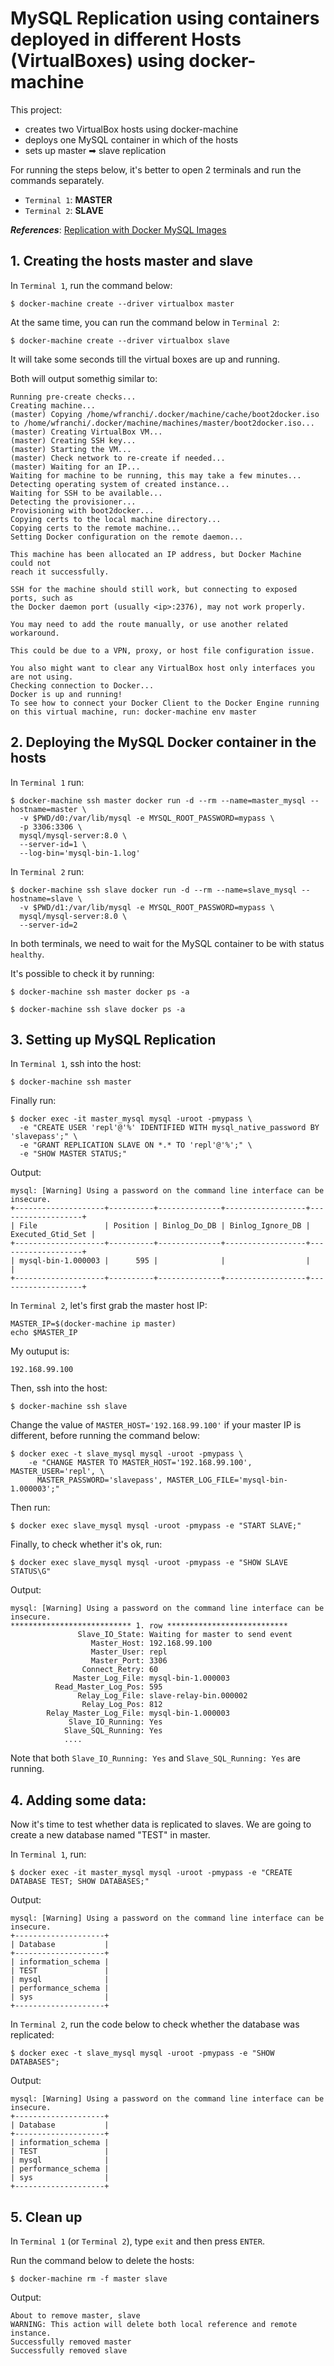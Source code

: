 # MySQL Replication using containers deployed in different Hosts (VirtualBoxes) using docker-machine
This project: 
- creates two VirtualBox hosts using docker-machine
- deploys one MySQL container in which of the hosts
- sets up master ➡ slave replication

For running the steps below, it's better to open 2 terminals and run the commands separately.
- `Terminal 1`: **MASTER**
- `Terminal 2`: **SLAVE**

***References***: [Replication with Docker MySQL Images](https://github.com/wagnerjfr/mysql-master-slaves-replication-docker)

## 1. Creating the hosts master and slave
In `Terminal 1`, run the command below:
```
$ docker-machine create --driver virtualbox master
```
At the same time, you can run the command below in `Terminal 2`:
```
$ docker-machine create --driver virtualbox slave
```
It will take some seconds till the virtual boxes are up and running.

Both will output somethig similar to:
```console
Running pre-create checks...
Creating machine...
(master) Copying /home/wfranchi/.docker/machine/cache/boot2docker.iso to /home/wfranchi/.docker/machine/machines/master/boot2docker.iso...
(master) Creating VirtualBox VM...
(master) Creating SSH key...
(master) Starting the VM...
(master) Check network to re-create if needed...
(master) Waiting for an IP...
Waiting for machine to be running, this may take a few minutes...
Detecting operating system of created instance...
Waiting for SSH to be available...
Detecting the provisioner...
Provisioning with boot2docker...
Copying certs to the local machine directory...
Copying certs to the remote machine...
Setting Docker configuration on the remote daemon...

This machine has been allocated an IP address, but Docker Machine could not
reach it successfully.

SSH for the machine should still work, but connecting to exposed ports, such as
the Docker daemon port (usually <ip>:2376), may not work properly.

You may need to add the route manually, or use another related workaround.

This could be due to a VPN, proxy, or host file configuration issue.

You also might want to clear any VirtualBox host only interfaces you are not using.
Checking connection to Docker...
Docker is up and running!
To see how to connect your Docker Client to the Docker Engine running on this virtual machine, run: docker-machine env master
```
## 2. Deploying the MySQL Docker container in the hosts
In `Terminal 1` run:
```
$ docker-machine ssh master docker run -d --rm --name=master_mysql --hostname=master \
  -v $PWD/d0:/var/lib/mysql -e MYSQL_ROOT_PASSWORD=mypass \
  -p 3306:3306 \
  mysql/mysql-server:8.0 \
  --server-id=1 \
  --log-bin='mysql-bin-1.log'
```
In `Terminal 2` run:
```
$ docker-machine ssh slave docker run -d --rm --name=slave_mysql --hostname=slave \
  -v $PWD/d1:/var/lib/mysql -e MYSQL_ROOT_PASSWORD=mypass \
  mysql/mysql-server:8.0 \
  --server-id=2
```
In both terminals, we need to wait for the MySQL container to be with status `healthy`.

It's possible to check it by running:
```
$ docker-machine ssh master docker ps -a

$ docker-machine ssh slave docker ps -a
```

## 3. Setting up MySQL Replication
In `Terminal 1`, ssh into the host:
```
$ docker-machine ssh master
```
Finally run:
```
$ docker exec -it master_mysql mysql -uroot -pmypass \
  -e "CREATE USER 'repl'@'%' IDENTIFIED WITH mysql_native_password BY 'slavepass';" \
  -e "GRANT REPLICATION SLAVE ON *.* TO 'repl'@'%';" \
  -e "SHOW MASTER STATUS;"
```
Output:
```console
mysql: [Warning] Using a password on the command line interface can be insecure.
+--------------------+----------+--------------+------------------+-------------------+
| File               | Position | Binlog_Do_DB | Binlog_Ignore_DB | Executed_Gtid_Set |
+--------------------+----------+--------------+------------------+-------------------+
| mysql-bin-1.000003 |      595 |              |                  |                   |
+--------------------+----------+--------------+------------------+-------------------+
```

In `Terminal 2`,  let's first grab the master host IP:
```
MASTER_IP=$(docker-machine ip master)
echo $MASTER_IP
```
My outuput is:
```console
192.168.99.100
```
Then, ssh into the host:
```
$ docker-machine ssh slave
```
Change the value of `MASTER_HOST='192.168.99.100'` if your master IP is different, before running the command below:
```
$ docker exec -t slave_mysql mysql -uroot -pmypass \
    -e "CHANGE MASTER TO MASTER_HOST='192.168.99.100', MASTER_USER='repl', \
      MASTER_PASSWORD='slavepass', MASTER_LOG_FILE='mysql-bin-1.000003';"
```
Then run:
```
$ docker exec slave_mysql mysql -uroot -pmypass -e "START SLAVE;"
```
Finally, to check whether it's ok, run:
```
$ docker exec slave_mysql mysql -uroot -pmypass -e "SHOW SLAVE STATUS\G"
```
Output:
```console
mysql: [Warning] Using a password on the command line interface can be insecure.
*************************** 1. row ***************************
               Slave_IO_State: Waiting for master to send event
                  Master_Host: 192.168.99.100
                  Master_User: repl
                  Master_Port: 3306
                Connect_Retry: 60
              Master_Log_File: mysql-bin-1.000003
          Read_Master_Log_Pos: 595
               Relay_Log_File: slave-relay-bin.000002
                Relay_Log_Pos: 812
        Relay_Master_Log_File: mysql-bin-1.000003
             Slave_IO_Running: Yes
            Slave_SQL_Running: Yes
            ....
```
Note that both `Slave_IO_Running: Yes` and `Slave_SQL_Running: Yes` are running.

## 4. Adding some data:

Now it's time to test whether data is replicated to slaves. We are going to create a new database named "TEST" in master.

In `Terminal 1`, run:
```
$ docker exec -it master_mysql mysql -uroot -pmypass -e "CREATE DATABASE TEST; SHOW DATABASES;"
```
Output:
```console
mysql: [Warning] Using a password on the command line interface can be insecure.
+--------------------+
| Database           |
+--------------------+
| information_schema |
| TEST               |
| mysql              |
| performance_schema |
| sys                |
+--------------------+
```
In `Terminal 2`, run the code below to check whether the database was replicated:
```
$ docker exec -t slave_mysql mysql -uroot -pmypass -e "SHOW DATABASES";
```
Output:
```console
mysql: [Warning] Using a password on the command line interface can be insecure.
+--------------------+
| Database           |
+--------------------+
| information_schema |
| TEST               |
| mysql              |
| performance_schema |
| sys                |
+--------------------+
```
## 5. Clean up
In `Terminal 1` (or `Terminal 2`), type `exit` and then press `ENTER`.

Run the command below to delete the hosts:
```
$ docker-machine rm -f master slave
```
Output:
```console
About to remove master, slave
WARNING: This action will delete both local reference and remote instance.
Successfully removed master
Successfully removed slave
```
